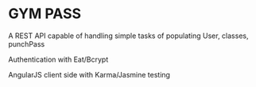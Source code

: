 GYM PASS
==================

A REST API capable of handling simple tasks of populating User, classes, punchPass

Authentication with Eat/Bcrypt

AngularJS client side with Karma/Jasmine testing
